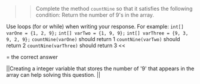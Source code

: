 >>Complete the method <code>countNine</code> so that it satisfies the following condition:
Return the number of 9's in the array.</p>
<p>Use loops (for or while) when writing your response.
For example:
<code>int[] varOne = {1, 2, 9};</code>
<code>int[] varTwo = {1, 9, 9};</code>
<code>int[] varThree = {9, 3, 9, 2, 9};</code>
<code>countNine(varOne)</code> should return 1
<code>countNine(varTwo)</code> should return 2
<code>countNine(varThree)</code> should return 3 <<

= the correct answer

||Creating a integer variable that stores the number of '9' that appears in the array can help solving this question. ||

